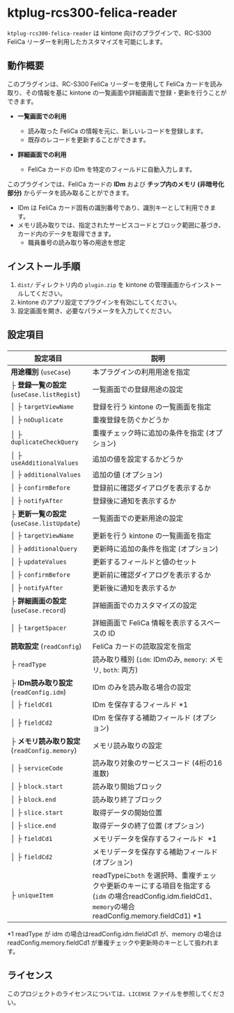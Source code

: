 # ktplug-rcs300-felica-reader

`ktplug-rcs300-felica-reader` は kintone 向けのプラグインで、RC-S300 FeliCa リーダーを利用したカスタマイズを可能にします。

## 動作概要

このプラグインは、RC-S300 FeliCa リーダーを使用して FeliCa カードを読み取り、その情報を基に kintone の一覧画面や詳細画面で登録・更新を行うことができます。

- **一覧画面での利用**

  - 読み取った FeliCa の情報を元に、新しいレコードを登録します。
  - 既存のレコードを更新することができます。

- **詳細画面での利用**

  - FeliCa カードの IDm を特定のフィールドに自動入力します。

このプラグインでは、FeliCa カードの **IDm** および **チップ内のメモリ (非暗号化部分)** からデータを読み取ることができます。

- IDm は FeliCa カード固有の識別番号であり、識別キーとして利用できます。
- メモリ読み取りでは、指定されたサービスコードとブロック範囲に基づき、カード内のデータを取得できます。
  - 職員番号の読み取り等の用途を想定

## インストール手順

1. `dist/` ディレクトリ内の `plugin.zip` を kintone の管理画面からインストールしてください。
2. kintone のアプリ設定でプラグインを有効にしてください。
3. 設定画面を開き、必要なパラメータを入力してください。

## 設定項目

###

| 設定項目                                  | 説明                                                                                                                       |
| ------------------------------------- | ------------------------------------------------------------------------------------------------------------------------ |
| **用途種別** (`useCase`)                  | 本プラグインの利用用途を指定                                                                                                           |
| ├ **登録一覧の設定** (`useCase.listRegist`)  | 一覧画面での登録用途の設定                                                                                                            |
| │ ├ `targetViewName`                  | 登録を行う kintone の一覧画面を指定                                                                                                   |
| │ ├ `noDuplicate`                     | 重複登録を防ぐかどうか                                                                                                              |
| │ ├ `duplicateCheckQuery`             | 重複チェック時に追加の条件を指定 (オプション)                                                                                                 |
| │ ├ `useAdditionalValues`             | 追加の値を設定するかどうか                                                                                                            |
| │ ├ `additionalValues`                | 追加の値 (オプション)                                                                                                             |
| │ ├ `confirmBefore`                   | 登録前に確認ダイアログを表示するか                                                                                                        |
| │ ├ `notifyAfter`                     | 登録後に通知を表示するか                                                                                                             |
| ├ **更新一覧の設定** (`useCase.listUpdate`)  | 一覧画面での更新用途の設定                                                                                                            |
| │ ├ `targetViewName`                  | 更新を行う kintone の一覧画面を指定                                                                                                   |
| │ ├ `additionalQuery`                 | 更新時に追加の条件を指定 (オプション)                                                                                                     |
| │ ├ `updateValues`                    | 更新するフィールドと値のセット                                                                                                          |
| │ ├ `confirmBefore`                   | 更新前に確認ダイアログを表示するか                                                                                                        |
| │ ├ `notifyAfter`                     | 更新後に通知を表示するか                                                                                                             |
| ├ **詳細画面の設定** (`useCase.record`)      | 詳細画面でのカスタマイズの設定                                                                                                          |
| │ ├ `targetSpacer`                    | 詳細画面で FeliCa 情報を表示するスペースの ID                                                                                             |
| **読取設定** (`readConfig`)               | FeliCa カードの読取設定を指定                                                                                                       |
| ├ `readType`                          | 読み取り種別 (`idm`: IDmのみ, `memory`: メモリ, `both`: 両方)                                                                         |
| ├ **IDm読み取り設定** (`readConfig.idm`)    | IDm のみを読み取る場合の設定                                                                                                         |
| │ ├ `fieldCd1`                        | IDm を保存するフィールド \*1                                                                                                       |
| │ ├ `fieldCd2`                        | IDm を保存する補助フィールド (オプション)                                                                                                 |
| ├ **メモリ読み取り設定** (`readConfig.memory`) | メモリ読み取りの設定                                                                                                               |
| │ ├ `serviceCode`                     | 読み取り対象のサービスコード (4桁の16進数)                                                                                                 |
| │ ├ `block.start`                     | 読み取り開始ブロック                                                                                                               |
| │ ├ `block.end`                       | 読み取り終了ブロック                                                                                                               |
| │ ├ `slice.start`                     | 取得データの開始位置                                                                                                               |
| │ ├ `slice.end`                       | 取得データの終了位置 (オプション)                                                                                                       |
| │ ├ `fieldCd1`                        | メモリデータを保存するフィールド  \*1                                                                                                    |
| │ ├ `fieldCd2`                        | メモリデータを保存する補助フィールド (オプション)                                                                                               |
| ├ `uniqueItem`                        | readTypeに`both` を選択時、重複チェックや更新のキーにする項目を指定する (`idm` の場合readConfig.idm.fieldCd1、`memory`の場合readConfig.memory.fieldCd1) \*1 |

\*1 readType が idm の場合はreadConfig.idm.fieldCd1 が、memory の場合は readConfig.memory.fieldCd1 が重複チェックや更新時のキーとして扱われます。

## ライセンス

このプロジェクトのライセンスについては、`LICENSE` ファイルを参照してください。


